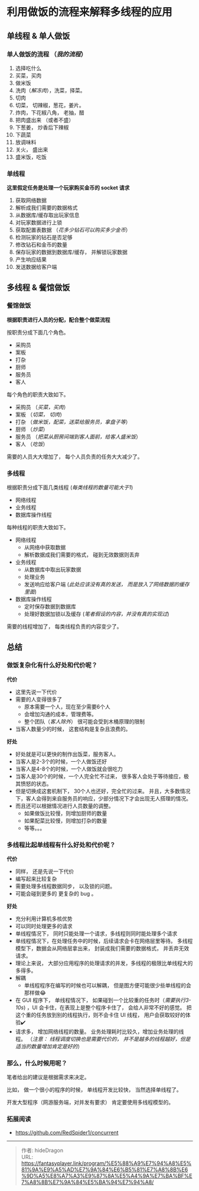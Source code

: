# 利用做饭的流程来解释多线程的应用




## 单线程 & 单人做饭

### 单人做饭的流程  （*我的流程*）

1. 选择吃什么
2. 买菜，买肉
3. 做米饭
4. 洗肉（*解冻肉*），洗菜，择菜。
5. 切肉
6. 切菜， 切辣椒，葱花，姜片。
7. 炸肉，下花椒八角， 老抽，醋
8. 把肉盛出来 （或者不盛）
9. 下葱姜， 炒香后下辣椒
10. 下蔬菜
11. 放调味料
12. 关火， 盛出来
13. 盛米饭，吃饭



### 单线程

**这里假定任务是处理一个玩家购买金币的 socket 请求**

1. 获取网络数据
2. 解析成我们需要的数据格式
3. 从数据库/缓存取出玩家信息
4. 对玩家数据进行上锁
5. 获取配置表数据 （*花多少钻石可以购买多少金币*）
6. 检测玩家的钻石是否足够
7. 修改钻石和金币的数量
8. 保存玩家的数据到数据库/缓存， 并解锁玩家数据
9. 产生响应结果
10. 发送数据给客户端



## 多线程 & 餐馆做饭

### 餐馆做饭

**根据职责进行人员的分配，配合整个做菜流程**

按职责分成下面几个角色。

- 采购员  
- 案板        
- 打杂        
- 厨师      
- 服务员    
- 客人        



每个角色的职责大致如下。

- 采购员    （*买菜，买肉*）
- 案板        （*切菜， 切肉*）
- 打杂        （*做米饭，配菜，送菜给服务员，拿盘子等*）
- 厨师        （*炒菜*）
- 服务员    （*把菜从厨房间端到客人面前，给客人盛米饭*）
- 客人        （*吃饭*）

需要的人员大大增加了， 每个人员负责的任务大大减少了。



### 多线程

根据职责分成下面几类线程 (*每类线程的数量可能大于1*)

- 网络线程
- 业务线程
- 数据库操作线程



每种线程的职责大致如下。

- 网络线程        
  - 从网络中获取数据
  - 解析数据成我们需要的格式， 碰到无效数据则丢弃
- 业务线程
  - 从数据库中取出玩家数据
  - 处理业务
  - 发送响应给客户端         (*此处应该没有真的发送， 而是放入了网络数据的缓存里面*)
- 数据库操作线程
  - 定时保存数据到数据库
  - 处理好数据加锁以及缓存       (*笔者假设的内容，并没有真的实现过*)

需要的线程增加了， 每类线程负责的内容变少了。



## 总结

### 做饭复杂化有什么好处和代价呢？

**代价**

- 这里先说一下代价
- 需要的人变得很多了 
  - 原本需要一个人，现在至少需要6个人
  - 会增加沟通的成本，管理费等。
  - 整个团队（*客人除外*） 很可能会受到木桶原理的限制
- 当客人数量少的时候， 这套结构是复杂且浪费的。

**好处**

- 好处就是可以更快的制作出饭菜，服务客人。
- 当客人是2-3个的时候，一个人做饭还好
- 当客人是4-8个的时候，一个人做饭就会很吃力
- 当客人是30个的时候，一个人完全忙不过来， 很多客人会处于等待接应，极其愤怒的状态。
- 但是切换成这套机制下， 30个人也还好，完全忙的过来。 并且，大多数情况下，客人会得到来自服务员的响应，少部分情况下才会出现无人搭理的情况。 
- 而且还可以根据情况进行人员数量的调整。
  - 如果做饭比较慢，则增加厨师的数量
  - 如果配菜比较慢，则增加打杂的数量
  - 等等。。。



### 多线程比起单线程有什么好处和代价呢？

**代价**

- 同样， 还是先说一下代价
- 编写起来比较复杂
- 需要处理多线程数据同步， 以及锁的问题。
- 可能会碰到更多的 更复杂的 bug 。



**好处**

- 充分利用计算机多核优势
- 可以同时处理更多的请求
- 单线程情况下， 同时只能处理一个请求，多线程则同时能处理多个请求
- 单线程情况下，在处理任务中的时候，后续请求会卡在网络层里等待。 多线程模型下，数据会从网络层拿出来， 封装成我们需要的数据格式， 并丢弃无效请求。
- 理论上来说， 大部分应用程序的处理请求的并发，多线程的极限比单线程大的多得多。
- 解耦
  - 单线程程序在编写的时候也可以解耦， 但是图方便可能很少些单线程的会那样做:joy:
- 在 GUI 程序下， 单线程情况下， 如果碰到一个比较重的任务时（*需要执行3-10s*) ，UI 会卡住，在表现上是整个程序卡住了， 会给人非常不好的感觉。  把这个重的任务放到别的线程执行，则不会卡住 UI 线程， 用户会获取较好的体验:heavy_check_mark:
- 请求多， 增加网络线程的数量。 业务处理耗时比较久，增加业务处理的线程。 （*注意： 线程调度切换也是需要代价的， 并不是越多的线程越好，但是适当的数量增加肯定是好的*）



### 那么，什么时候用呢？

笔者给出的建议是根据需求来决定。

比如， 做一个很小的程序的时候， 单线程开发比较快， 当然选择单线程了。 

开发大型程序（网游服务端，对并发有要求） 肯定要使用多线程模型的。 



### 拓展阅读

- https://github.com/RedSpider1/concurrent



---

> 作者: hideDragon  
> URL: https://fantasyplayer.link/program/%E5%88%A9%E7%94%A8%E5%81%9A%E9%A5%AD%E7%9A%84%E6%B5%81%E7%A8%8B%E6%9D%A5%E8%A7%A3%E9%87%8A%E5%A4%9A%E7%BA%BF%E7%A8%8B%E7%9A%84%E5%BA%94%E7%94%A8/  

